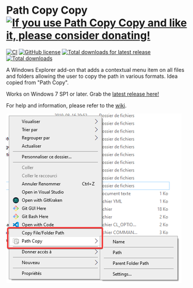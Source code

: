 # Path Copy Copy [![If you use Path Copy Copy and like it, please consider donating!](https://www.paypalobjects.com/en_US/i/btn/btn_donateCC_LG.gif)](https://www.paypal.com/cgi-bin/webscr?cmd=_donations&business=LM5B9WNTH4KN4&lc=CA&item_name=Charles%20Lechasseur&item_number=PathCopyCopy&currency_code=CAD&bn=PP%2dDonationsBF%3abtn_donateCC_LG%2egif%3aNonHosted)
[![CI](https://github.com/clechasseur/pathcopycopy/workflows/CI/badge.svg)](https://github.com/clechasseur/pathcopycopy/actions) [![GitHub license](https://img.shields.io/badge/License-MIT-blue.svg)](LICENSE) [![Total downloads for latest release](https://img.shields.io/github/downloads/clechasseur/pathcopycopy/latest/total)](https://github.com/clechasseur/pathcopycopy/releases/latest) [![Total downloads](https://img.shields.io/github/downloads/clechasseur/pathcopycopy/total)](https://github.com/clechasseur/pathcopycopy/releases)

A Windows Explorer add-on that adds a contextual menu item on all files and folders allowing the user to copy the path in various formats. Idea copied from "Path Copy".

Works on Windows 7 SP1 or later. Grab the [latest release here!](https://github.com/clechasseur/pathcopycopy/releases/latest)

For help and information, please refer to the [wiki](https://github.com/clechasseur/pathcopycopy/wiki).

![The Path Copy Copy contextual menu items](screenshots/PCC_ContextMenu_wiki.png)
